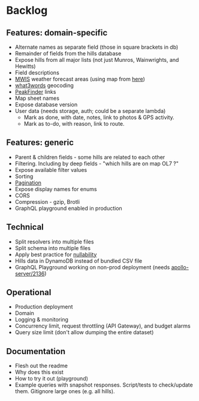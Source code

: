 # Backlog

## Features: domain-specific

- Alternate names as separate field (those in square brackets in db)
- Remainder of fields from the hills database
- Expose hills from all major lists (not just Munros, Wainwrights, and Hewitts)
- Field descriptions
- [MWIS](http://www.mwis.org.uk/) weather forecast areas (using map from [here](https://www.walkhighlands.co.uk/Forum/viewtopic.php?f=1&t=85322))
- [what3words](https://docs.what3words.com/api/v3/) geocoding
- [PeakFinder](https://www.peakfinder.org) links
- Map sheet names
- Expose database version
- User data (needs storage, auth; could be a separate lambda)
  - Mark as done, with date, notes, link to photos & GPS activity.
  - Mark as to-do, with reason, link to route.

## Features: generic

- Parent & children fields - some hills are related to each other
- Filtering. Including by deep fields - "which hills are on map OL7 ?"
- Expose available filter values
- Sorting
- [Pagination](https://graphql.org/learn/pagination/)
- Expose display names for enums
- CORS
- Compression - gzip, Brotli
- GraphQL playground enabled in production

## Technical

- Split resolvers into multiple files
- Split schema into multiple files
- Apply best practice for [nullability](https://graphql.org/learn/best-practices/#nullability)
- Hills data in DynamoDB instead of bundled CSV file
- GraphQL Playground working on non-prod deployment (needs [apollo-server/2136](https://github.com/apollographql/apollo-server/issues/2136#issuecomment-458465128))

## Operational

- Production deployment
- Domain
- Logging & monitoring
- Concurrency limit, request throttling (API Gateway), and budget alarms
- Query size limit (don't allow dumping the entire dataset)

## Documentation

- Flesh out the readme
- Why does this exist
- How to try it out (playground)
- Example queries with snapshot responses. Script/tests to check/update them. Gitignore large ones (e.g. all hills).
